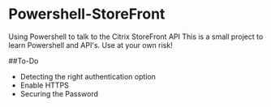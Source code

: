 # Powershell-StoreFront
Using Powershell to talk to the Citrix StoreFront API
This is a small project to learn Powershell and API's. 
Use at your own risk!


##To-Do
- Detecting the right authentication option
- Enable HTTPS
- Securing the Password
